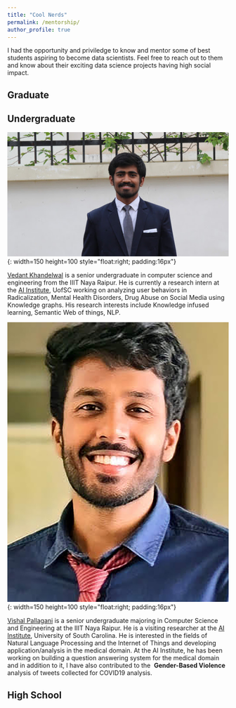 ```yaml
---
title: "Cool Nerds"
permalink: /mentorship/
author_profile: true
---
```

I had the opportunity and priviledge to know and mentor some of best students aspiring to become data scientists. Feel free to reach out to them and know about their exciting data science projects having high social impact. 

## Graduate

## Undergraduate

![Vedant Khandelwal](/images/vedant.jpg){: width=150 height=100 style="float:right; padding:16px"}


[Vedant Khandelwal](https://www.linkedin.com/in/khvedant/) is a senior undergraduate in computer science and engineering from the IIIT Naya Raipur. He is currently a research intern at the [AI Institute](http://aiisc.ai/), UofSC working on analyzing user behaviors in Radicalization, Mental Health Disorders, Drug Abuse on Social Media using Knowledge graphs. His research interests include Knowledge infused learning, Semantic Web of things, NLP. 


![Vishal Pallagani](/images/vishal.jpg){: width=150 height=100 style="float:right; padding:16px"}

[Vishal Pallagani](https://www.linkedin.com/in/vishalpallagani/) is a senior undergraduate majoring in Computer Science and Engineering at the IIIT Naya Raipur. He is a visiting researcher at the [AI Institute](http://aiisc.ai/), University of South Carolina. He is interested in the fields of Natural Language Processing and the Internet of Things and developing application/analysis in the medical domain. At the AI Institute, he has been working on building a question answering system for the medical domain and in addition to it, I have also contributed to the  __Gender-Based Violence__  analysis of tweets collected for COVID19 analysis.

## High School 